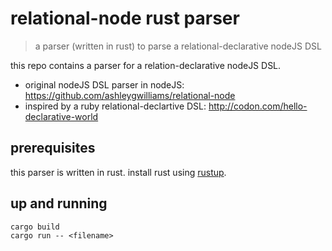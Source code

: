 # relational-node rust parser
> a parser (written in rust) to parse a relational-declarative nodeJS DSL

this repo contains a parser for a relation-declarative nodeJS DSL. 

- original nodeJS DSL parser in nodeJS: https://github.com/ashleygwilliams/relational-node
- inspired by a ruby relational-declartive DSL: http://codon.com/hello-declarative-world

## prerequisites

this parser is written in rust. install rust using [rustup].

## up and running

```
cargo build
cargo run -- <filename>
```

[rustup]: https://www.rustup.rs/
